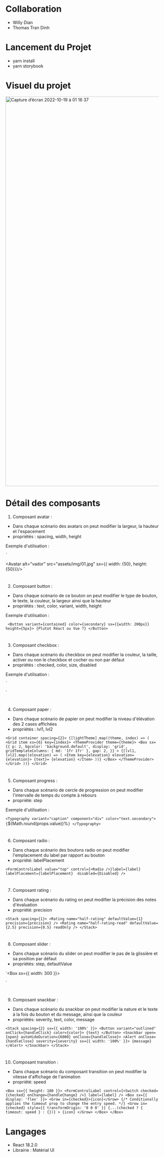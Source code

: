 # Collaboration

- Willy Dian
- Thomas Tran Dinh

# Lancement du Projet

- yarn install
- yarn storybook

# Visuel du projet

<img width="1280" alt="Capture d’écran 2022-10-19 à 01 16 37" src="https://user-images.githubusercontent.com/62612755/196603819-e9076ad9-61fa-4153-a272-c8235abe5cad.png">

# Détail des composants

1) Composant avatar :

- Dans chaque scénario des avatars on peut modifier la largeur, la hauteur et l'espacement
- propriétés : spacing, width, height

Exemple d'utilisation :

    ` 
<Avatar alt="vador" src="assets/img/01.jpg" sx={{ width: {50}, height: {50}}}/>
     `
    
#
2) Composant button :

- Dans chaque scénario de ce bouton on peut modifier le type de bouton, le texte, la couleur, la largeur ainsi que la hauteur
- propriétés : text, color, variant, width, height

Exemple d'utilisation :

`
      <Button variant={contained} color={secondary} sx={{width: 200px}} height={5px}> {Plutot Réact ou Vue ?} </Button>`
#
3) Composant checkbox :

- Dans chaque scénario du checkbox on peut modifier la couleur, la taille, activer ou non le checkbox et cocher ou non par défaut
- propriétés : checked, color, size, disabled

Exemple d'utilisation :

    ` 
<Checkbox checked={true} color={primary} size={small} disabled={false}/>`


#
4) Composant paper :

- Dans chaque scénario de papier on peut modifier la niveau d'élévation des 2 cases affichées
- propriétés : lvl1, lvl2

`<Grid container spacing={2}>
      {[lightTheme].map((theme, index) => (
        <Grid item xs={6} key={index}>
          <ThemeProvider theme={theme}>
            <Box
              sx={{
                p: 2,
                bgcolor: 'background.default',
                display: 'grid',
                gridTemplateColumns: { md: '1fr 1fr' },
                gap: 2,
              }}
            >
              {[lvl1, lvl2].map((elevation) => (
                <Item key={elevation} elevation={elevation}>
                  {text}= {elevation}
                </Item>
              ))}
            </Box>
          </ThemeProvider>
        </Grid>
      ))}
    </Grid>`

#
5) Composant progress :

- Dans chaque scénario de cercle de progression on peut modifier l'intervalle de temps du compte à rebours
- propriété: step

Exemple d'utilisation :

`<Typography variant="caption" component="div" color="text.secondary">
          {`${Math.round(props.value)}%`}
</Typography>`

#
6) Composant radio :

- Dans chaque scénario des boutons radio on peut modifier l'emplacement du label par rapport au bouton
- propriété: labelPlacement

`
    <FormControlLabel
        value="top"
        control={<Radio />}label={label}
        labelPlacement={labelPlacement} 
        disabled={Disabled}
    />
        `

#
7) Composant rating :

- Dans chaque scénario du rating on peut modifier la précision des notes d'évaluation
- propriété: precision

`<Stack spacing={1}>
      <Rating name="half-rating" defaultValue={1} precision={precision} />
      <Rating name="half-rating-read" defaultValue={2.5} precision={0.5} readOnly />
</Stack>`

#
8) Composant slider :

- Dans chaque scénario du slider on peut modifier le pas de la glissière et sa position par défaut
- propriétés: step, defaultValue

`<Box sx={{ width: 300 }}>
     <Slider defaultValue={30} step={10} marks min={10} max={110} disabled /> 
      <Slider
        aria-label="Temperature"
        defaultValue={30}
        getAriaValueText={valuetext}
        valueLabelDisplay="auto"
        step={step}
        marks
        min={10}
        max={110}
      />
      
</Box>`

#
9) Composant snackbar :

- Dans chaque scénario du snackbar on peut modifier la nature et le texte à la fois du bouton et du message, ainsi que la couleur 
- propriétés: severity, text, color, message

`<Stack spacing={2} sx={{ width: '100%' }}>
      <Button variant="outlined" onClick={handleClick} color={color}>
        {text}
      </Button>
      <Snackbar open={open} autoHideDuration={6000} onClose={handleClose}>
        <Alert onClose={handleClose} severity={severity} sx={{ width: '100%' }}>
          {message}
        </Alert>
      </Snackbar>
</Stack>`

#
10) Composant transition :

- Dans chaque scénario du composant transition on peut modifier la vitesse d'affichage de l'animation
- propriété: speed

`<Box sx={{ height: 180 }}>
      <FormControlLabel
        control={<Switch checked={checked} onChange={handleChange} />}
        label={label}
/>
      <Box sx={{ display: 'flex' }}>
        <Grow in={checked}>{icon}</Grow>
        {/* Conditionally applies the timeout prop to change the entry speed. */}
        <Grow
          in={checked}
          style={{ transformOrigin: '0 0 0' }}
          {...(checked ? { timeout: speed } : {})}
        >
          {icon}
        </Grow>
      </Box>
</Box>`


# Langages

- React 18.2.0
- Librairie : Matérial UI


